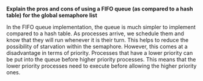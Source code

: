 **Explain the pros and cons of using a FIFO queue (as compared to a hash table) for the global semaphore list**

In the FIFO queue implementation, the queue is much simpler to implement compared to a hash table. As processes arrive, we schedule them and know that they will run whenever it is their turn. This helps to reduce the possibility of starvation within the semaphore. However, this comes at a disadvantage in terms of priority. Processes that have a lower priority can be put into the queue before higher priority processes. This means that the lower priority processes need to execute before allowing the higher priority ones. 